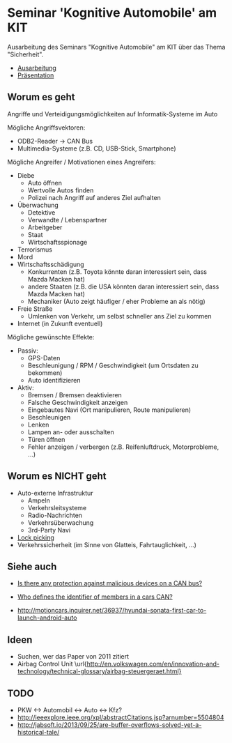 # Seminar 'Kognitive Automobile' am KIT
Ausarbeitung des Seminars "Kognitive Automobile" am KIT über das Thema
"Sicherheit".

* [Ausarbeitung](https://github.com/MartinThoma/seminar-kognitive-automobile/raw/master/booka4.pdf)
* [Präsentation](https://github.com/MartinThoma/seminar-kognitive-automobile/raw/master/praesentation/LaTeX/Seminar-KogCars-Sicherheit-Martin-Thoma.pdf)

## Worum es geht

Angriffe und Verteidigungsmöglichkeiten auf Informatik-Systeme im Auto

Mögliche Angriffsvektoren:

* ODB2-Reader -> CAN Bus
* Multimedia-Systeme (z.B. CD, USB-Stick, Smartphone)

Mögliche Angreifer / Motivationen eines Angreifers:

* Diebe
    * Auto öffnen
    * Wertvolle Autos finden
    * Polizei nach Angriff auf anderes Ziel aufhalten
* Überwachung
    * Detektive
    * Verwandte / Lebenspartner
    * Arbeitgeber
    * Staat
    * Wirtschaftsspionage
* Terrorismus
* Mord
* Wirtschaftsschädigung
    * Konkurrenten (z.B. Toyota könnte daran interessiert sein, dass Mazda Macken hat)
    * andere Staaten (z.B. die USA könnten daran interessiert sein, dass Mazda Macken hat)
    * Mechaniker (Auto zeigt häufiger / eher Probleme an als nötig)
* Freie Straße
    * Umlenken von Verkehr, um selbst schneller ans Ziel zu kommen
* Internet (in Zukunft eventuell)


Mögliche gewünschte Effekte:

* Passiv:
    * GPS-Daten
    * Beschleunigung / RPM / Geschwindigkeit (um Ortsdaten zu bekommen)
    * Auto identifizieren
* Aktiv:
    * Bremsen / Bremsen deaktivieren
    * Falsche Geschwindigkeit anzeigen
    * Eingebautes Navi (Ort manipulieren, Route manipulieren)
    * Beschleunigen
    * Lenken
    * Lampen an- oder ausschalten
    * Türen öffnen
    * Fehler anzeigen / verbergen (z.B. Reifenluftdruck, Motorprobleme, ...)


## Worum es NICHT geht

* Auto-externe Infrastruktur
  * Ampeln
  * Verkehrsleitsysteme
  * Radio-Nachrichten
  * Verkehrsüberwachung
  * 3rd-Party Navi
* [Lock picking](https://en.wikipedia.org/wiki/Lock_picking)
* Verkehrssicherheit (im Sinne von Glatteis, Fahrtauglichkeit, ...)


## Siehe auch

* [Is there any protection against malicious devices on a CAN bus?](http://security.stackexchange.com/q/88724/3286)
* [Who defines the identifier of members in a cars CAN?](http://stackoverflow.com/q/30105087/562769)

* http://motioncars.inquirer.net/36937/hyundai-sonata-first-car-to-launch-android-auto

## Ideen
* Suchen, wer das Paper von 2011 zitiert
* Airbag Control Unit \url{http://en.volkswagen.com/en/innovation-and-technology/technical-glossary/airbag-steuergeraet.html}


## TODO

* PKW <-> Automobil <-> Auto <-> Kfz?
* http://ieeexplore.ieee.org/xpl/abstractCitations.jsp?arnumber=5504804
* http://jabsoft.io/2013/09/25/are-buffer-overflows-solved-yet-a-historical-tale/